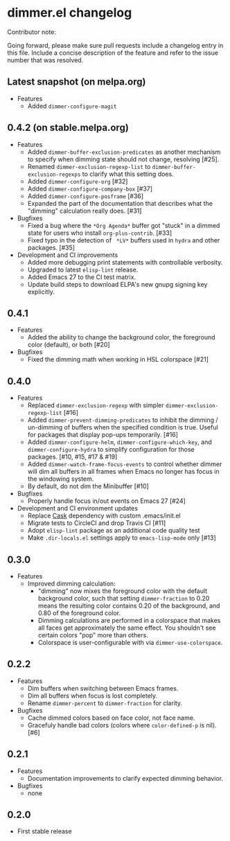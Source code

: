 # dimmer.el changelog

Contributor note:

Going forward, please make sure pull requests include a changelog
entry in this file. Include a concise description of the feature and
refer to the issue number that was resolved.

## Latest snapshot (on melpa.org)
- Features
  - Added `dimmer-configure-magit`

## 0.4.2 (on stable.melpa.org)

- Features
  - Added `dimmer-buffer-exclusion-predicates` as another mechanism to
    specify when dimming state should not change, resolving [#25].
  - Renamed `dimmer-exclusion-regexp-list` to
    `dimmer-buffer-exclusion-regexps` to clarify what this setting
    does.
  - Added `dimmer-configure-org` [#32]
  - Added `dimmer-configure-company-box` [#37]
  - Added `dimmer-configure-posframe` [#36]
  - Expanded the part of the documentation that describes what the
    "dimming" calculation really does. [#31]
- Bugfixes
  - Fixed a bug where the `*Org Agenda*` buffer got "stuck" in a
    dimmed state for users who install `org-plus-contrib`. [#33]
  - Fixed typo in the detection of ` *LV*` buffers used in `hydra` and
    other packages. [#35]
- Development and CI improvements
  - Added more debugging print statements with controllable verbosity.
  - Upgraded to latest `elisp-lint` release.
  - Added Emacs 27 to the CI test matrix.
  - Update build steps to download ELPA's new gnupg signing key explicitly.

## 0.4.1

- Features
  - Added the ability to change the background color, the foreground
    color (default), or both [#20]
- Bugfixes
  - Fixed the dimming math when working in HSL colorspace [#21]

## 0.4.0

- Features
  - Replaced `dimmer-exclusion-regexp` with simpler
    `dimmer-exclusion-regexp-list` [#16]
  - Added `dimmer-prevent-dimming-predicates` to inhibit the dimming /
    un-dimming of buffers when the specified condition is true. Useful for
    packages that display pop-ups temporarily. [#16]
  - Added `dimmer-configure-helm`, `dimmer-configure-which-key`, and
    `dimmer-configure-hydra` to simplify configuration for those packages.
    [#10, #15, #17 & #19]
  - Added `dimmer-watch-frame-focus-events` to control whether dimmer will
    dim all buffers in all frames when Emacs no longer has focus in the
    windowing system.
  - By default, do not dim the Minibuffer [#10]
- Bugfixes
  - Properly handle focus in/out events on Emacs 27 [#24]
- Development and CI environment updates
  - Replace [Cask](https://github.com/cask/cask) dependency with custom
    .emacs/init.el
  - Migrate tests to CircleCI and drop Travis CI [#11]
  - Adopt `elisp-lint` package as an additional code quality test
  - Make `.dir-locals.el` settings apply to `emacs-lisp-mode` only [#13]

## 0.3.0

- Features
  - Improved dimming calculation:
    - "dimming" now mixes the foreground color with the default
      background color, such that setting `dimmer-fraction` to 0.20
      means the resulting color contains 0.20 of the background, and
      0.80 of the foreground color.
    - Dimming calculations are performed in a colorspace that makes
      all faces get approximately the same effect. You shouldn't see
      certain colors "pop" more than others.
    - Colorspace is user-configurable with via `dimmer-use-colorspace`.

## 0.2.2

- Features
  - Dim buffers when switching between Emacs frames.
  - Dim all buffers when focus is lost completely.
  - Rename `dimmer-percent` to `dimmer-fraction` for clarity.
- Bugfixes
  - Cache dimmed colors based on face color, not face name.
  - Gracefuly handle bad colors (colors where `color-defined-p` is nil). [#6]

## 0.2.1

- Features
  - Documentation improvements to clarify expected dimming behavior.
- Bugfixes
  - none

## 0.2.0

- First stable release
